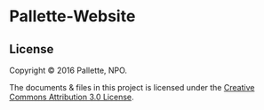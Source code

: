 # Pallette-Website


## License

Copyright © 2016 Pallette, NPO.

The documents & files in this project is licensed under the [Creative Commons Attribution 3.0 License](https://creativecommons.org/licenses/by/3.0/).


